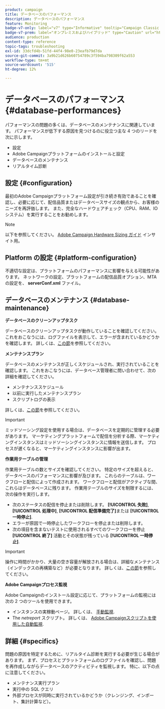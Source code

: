 ```yaml
---
product: campaign
title: データベースのパフォーマンス
description: データベースのパフォーマンス
feature: Monitoring
badge-v7-only: label="v7" type="Informative" tooltip="Campaign Classic v7 にのみ適用されます"
badge-v7-prem: label="オンプレミスおよびハイブリッド" type="Caution" url="https://experienceleague.adobe.com/docs/campaign-classic/using/installing-campaign-classic/architecture-and-hosting-models/hosting-models-lp/hosting-models.html?lang=ja" tooltip="オンプレミスデプロイメントとハイブリッドデプロイメントにのみ適用されます"
audience: production
content-type: reference
topic-tags: troubleshooting
exl-id: 33dcfd4b-51fd-44f4-98e0-23eafb79d7da
source-git-commit: 3a9b21d626b60754789c3f594ba798309f62a553
workflow-type: tm+mt
source-wordcount: '515'
ht-degree: 12%

---
```


# データベースのパフォーマンス{#database-performances}



パフォーマンスの問題の多くは、データベースのメンテナンスに関連しています。 パフォーマンスが低下する原因を見つけるのに役立つ主な 4 つのリードを次に示します。

* 設定
* Adobe Campaignプラットフォームのインストールと設定
* データベースのメンテナンス
* リアルタイム診断

## 設定 {#configuration}

最初のAdobe Campaignプラットフォーム設定が引き続き有効であることを確認し、必要に応じて、配信品質またはデータベースサイズの観点から、お客様のニーズを再評価します。 また、完全なハードウェアチェック（CPU、RAM、IO システム）を実行することをお勧めします。

>[!NOTE]
>
>以下を参照してください。 [Adobe Campaign Hardware Sizing ガイド](https://helpx.adobe.com/jp/campaign/kb/hardware-sizing-guide.html) インサイト用。

## Platform の設定 {#platform-configuration}

不適切な設定は、プラットフォームのパフォーマンスに影響を与える可能性があります。 ネットワークの設定、プラットフォームの配信品質オプション、MTA の設定を、 **serverConf.xml** ファイル。

## データベースのメンテナンス {#database-maintenance}

**データベースのクリーンアップタスク**

データベースのクリーンアップタスクが動作していることを確認してください。 これをおこなうには、ログファイルを表示して、エラーが含まれているかどうかを確認します。 詳しくは、[この節](../../production/using/database-cleanup-workflow.md)を参照してください。

**メンテナンスプラン**

データベースのメンテナンスが正しくスケジュールされ、実行されていることを確認します。 これをおこなうには、データベース管理者に問い合わせて、次の詳細を確認してください。

* メンテナンススケジュール
* 以前に実行したメンテナンスプラン
* スクリプトログの表示

詳しくは、[この節](../../production/using/recommendations.md)を参照してください。

>[!IMPORTANT]
>
>ミッドソーシング設定を使用する場合は、データベースを定期的に管理する必要があります。 マーケティングプラットフォームで配信を分析する際、マーケティングインスタンスはミッドソーシングインスタンスに情報を送信します。 プロセスが遅くなると、マーケティングインスタンスに影響が出ます。

**作業用テーブルの管理**

作業用テーブルの数とサイズを確認してください。 特定のサイズを超えると、データベースのパフォーマンスに影響が及びます。 これらのテーブルは、ワークフローと配信によって作成されます。 ワークフローと配信がアクティブな間、これらはデータベースに残ります。 作業用テーブルのサイズを制限するには、次の操作を実行します。

* 次のステータスの配信を停止または削除します。 **[!UICONTROL 失敗]**, **[!UICONTROL 処理中]**, **[!UICONTROL 配信準備完了]**&#x200B;または **[!UICONTROL 一時停止]**.
* エラーが原因で一時停止したワークフローを停止または削除します。
* 次の項目を含まないテストに使用されるすべてのワークフローを停止 **[!UICONTROL 終了]** 活動とその状態が残っている **[!UICONTROL 一時停止]**.

>[!IMPORTANT]
>
>操作に時間がかかり、大量の空き容量が解放される場合は、詳細なメンテナンス（インデックスの再構築など）が必要となります。 詳しくは、[この節](../../production/using/recommendations.md)を参照してください。

**Adobe Campaignプロセス監視**

Adobe Campaignのインストール設定に応じて、プラットフォームの監視には次の 2 つのツールを使用できます。

* インスタンスの実稼動ページ。 詳しくは、 [手動監視](../../production/using/monitoring-processes.md#manual-monitoring).
* The *netreport* スクリプト。 詳しくは、 [Adobe Campaignスクリプトを使用した自動監視](../../production/using/monitoring-processes.md#automatic-monitoring-via-adobe-campaign-scripts).

## 詳細 {#specifics}

問題の原因を特定するために、リアルタイム診断を実行する必要が生じる場合があります。 まず、プロセスとプラットフォームのログファイルを確認し、問題を再作成しながらデータベースのアクティビティを監視します。 特に、以下の点に注意してください。

* メンテナンス実行プラン
* 実行中の SQL クエリ
* 外部プロセスが同時に実行されているかどうか（クレンジング、インポート、集計計算など）。
